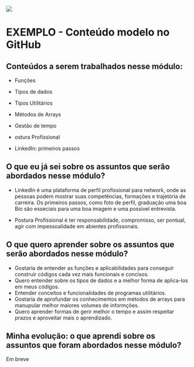![](https://i.imgur.com/xG74tOh.png)

# EXEMPLO - Conteúdo modelo no GitHub

## Conteúdos a serem trabalhados nesse módulo:

- Funções

- Tipos de dados

- Tipos Utilitários

- Métodos de Arrays

- Gestão de tempo

- ostura Profissional

- LinkedIn: primeiros passos



## O que eu já sei sobre os assuntos que serão abordados nesse módulo?



- LinkedIn é uma plataforma de perfil profissional para network, onde as pessoas podem mostrar suas competências, formações e trajetória de carreira. Os primeiros passos, como foto de perfil, graduação uma boa Bio são esseciais para uma boa imagem e uma possivel entrevista.

- Postura Profissional é ter responsabilidade, compromisso, ser pontual, agir com impessoalidade em abientes profissonais. 


## O que quero aprender sobre os assuntos que serão abordados nesse módulo?



- Gostaria de entender as funções e aplicabilidades para conseguir construir códigos cada vez mais funcionais e concisos.
- Quero entender sobre os tipos de dados e a melhor forma de aplica-los em meus códigos.
- Entender conceitos e funcionalidades de programas utilitários.
- Gostaria de aprofundar os conhecimentos em métodos de arrays para manupular melhor maiores volumes de informções.
- Quero aprender formas de gerir melhor o tempo e assim respeitar prazos e aproveitar mais o aprendizado. 

## Minha evolução: o que aprendi sobre os assuntos que foram abordados nesse módulo?

Em breve

